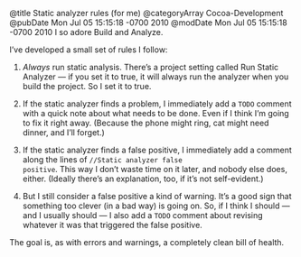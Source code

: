 @title Static analyzer rules (for me)
@categoryArray Cocoa-Development
@pubDate Mon Jul 05 15:15:18 -0700 2010
@modDate Mon Jul 05 15:15:18 -0700 2010
I so adore Build and Analyze.

I’ve developed a small set of rules I follow:

1. *Always* run static analysis. There’s a project setting called Run Static Analyzer — if you set it to true, it will always run the analyzer when you build the project. So I set it to true.

2. If the static analyzer finds a problem, I immediately add a <code>TODO</code> comment with a quick note about what needs to be done. Even if I think I’m going to fix it right away. (Because the phone might ring, cat might need dinner, and I’ll forget.)

3. If the static analyzer finds a false positive, I immediately add a comment along the lines of <code>//Static analyzer false positive</code>. This way I don’t waste time on it later, and nobody else does, either. (Ideally there’s an explanation, too, if it’s not self-evident.)

4. But I still consider a false positive a kind of warning. It’s a good sign that something too clever (in a bad way) is going on. So, if I think I should — and I usually should — I also add a <code>TODO</code> comment about revising whatever it was that triggered the false positive.

The goal is, as with errors and warnings, a completely clean bill of health.
